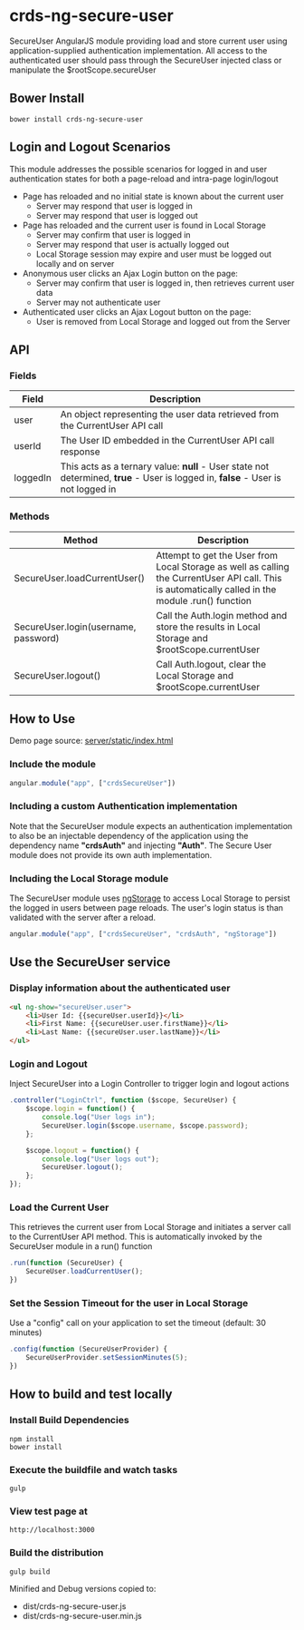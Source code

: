 crds-ng-secure-user
===================

SecureUser AngularJS module providing load and store current user using application-supplied authentication implementation.
All access to the authenticated user should pass through the SecureUser injected class or manipulate the $rootScope.secureUser

## Bower Install

    bower install crds-ng-secure-user

## Login and Logout Scenarios
This module addresses the possible scenarios for logged in and user authentication states for both a page-reload and intra-page login/logout

* Page has reloaded and no initial state is known about the current user
    * Server may respond that user is logged in
    * Server may respond that user is logged out
* Page has reloaded and the current user is found in Local Storage
    * Server may confirm that user is logged in
    * Server may respond that user is actually logged out
    * Local Storage session may expire and user must be logged out locally and on server
* Anonymous user clicks an Ajax Login button on the page:
    * Server may confirm that user is logged in, then retrieves current user data
    * Server may not authenticate user
* Authenticated user clicks an Ajax Logout button on the page:
    * User is removed from Local Storage and logged out from the Server
    
## API
### Fields

| Field    | Description |
|----------|-------------|
| user     | An object representing the user data retrieved from the CurrentUser API call  |
| userId   | The User ID embedded in the CurrentUser API call response  |
| loggedIn | This acts as a ternary value: **null** - User state not determined, **true** - User is logged in, **false** - User is not logged in   |

### Methods
| Method | Description |
|--------|-------------|
| SecureUser.loadCurrentUser() | Attempt to get the User from Local Storage as well as calling the CurrentUser API call.  This is automatically called in the module .run() function |
| SecureUser.login(username, password) | Call the Auth.login method and store the results in Local Storage and $rootScope.currentUser |
| SecureUser.logout() | Call Auth.logout, clear the Local Storage and $rootScope.currentUser |

## How to Use
Demo page source: [server/static/index.html](https://github.com/crdschurch/crds-ng-secure-user/blob/master/server/static/index.html)

### Include the module

```javascript   
angular.module("app", ["crdsSecureUser"])
```
 
### Including a custom Authentication implementation
Note that the SecureUser module expects an authentication implementation to also be an injectable dependency of the application
using the dependency name **"crdsAuth"** and injecting **"Auth"**.  The Secure User module does not provide its own auth implementation. 

### Including the Local Storage module
The SecureUser module uses [ngStorage](https://github.com/gsklee/ngStorage) to access Local Storage to persist the 
logged in users between page reloads.  The user's login status is than validated with the server after a reload.

```javascript   
angular.module("app", ["crdsSecureUser", "crdsAuth", "ngStorage"])
```
    
## Use the SecureUser service 

### Display information about the authenticated user
```html
<ul ng-show="secureUser.user">
    <li>User Id: {{secureUser.userId}}</li>
    <li>First Name: {{secureUser.user.firstName}}</li>
    <li>Last Name: {{secureUser.user.lastName}}</li>
</ul>
```

### Login and Logout ###    
Inject SecureUser into a Login Controller to trigger login and logout actions

```javascript    
.controller("LoginCtrl", function ($scope, SecureUser) {
    $scope.login = function() {
        console.log("User logs in");
        SecureUser.login($scope.username, $scope.password);
    };

    $scope.logout = function() {
        console.log("User logs out");
        SecureUser.logout();
    };
});
```

### Load the Current User ###
This retrieves the current user from Local Storage and initiates a server call to the CurrentUser API method.
This is automatically invoked by the SecureUser module in a run() function

```javascript
.run(function (SecureUser) {
    SecureUser.loadCurrentUser();
})
```

### Set the Session Timeout for the user in Local Storage
Use a "config" call on your application to set the timeout (default: 30 minutes)

```javascript   
.config(function (SecureUserProvider) {
    SecureUserProvider.setSessionMinutes(5);
})
```    
    
## How to build and test locally
### Install Build Dependencies
    npm install
    bower install

### Execute the buildfile and watch tasks
    gulp 
    
### View test page at
    http://localhost:3000
    
### Build the distribution
    gulp build
    
Minified and Debug versions copied to:

* dist/crds-ng-secure-user.js
* dist/crds-ng-secure-user.min.js


